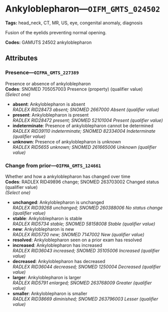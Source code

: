 # Ankyloblepharon—`OIFM_GMTS_024502`

**Tags:** head_neck, CT, MR, US, eye, congenital anomaly, diagnosis

Fusion of the eyelids preventing normal opening.

**Codes:** GAMUTS 24502 ankyloblepharon

## Attributes

### Presence—`OIFMA_GMTS_227389`

Presence or absence of ankyloblepharon  
**Codes**: SNOMED 705057003 Presence (property) (qualifier value)  
*(Select one)*

- **absent**: Ankyloblepharon is absent  
_RADLEX RID28473 absent; SNOMED 2667000 Absent (qualifier value)_
- **present**: Ankyloblepharon is present  
_RADLEX RID28472 present; SNOMED 52101004 Present (qualifier value)_
- **indeterminate**: Presence of ankyloblepharon cannot be determined  
_RADLEX RID39110 indeterminate; SNOMED 82334004 Indeterminate (qualifier value)_
- **unknown**: Presence of ankyloblepharon is unknown  
_RADLEX RID5655 unknown; SNOMED 261665006 Unknown (qualifier value)_

### Change from prior—`OIFMA_GMTS_124661`

Whether and how a ankyloblepharon has changed over time  
**Codes**: RADLEX RID49896 change; SNOMED 263703002 Changed status (qualifier value)  
*(Select one)*

- **unchanged**: Ankyloblepharon is unchanged  
_RADLEX RID39268 unchanged; SNOMED 260388006 No status change (qualifier value)_
- **stable**: Ankyloblepharon is stable  
_RADLEX RID5734 stable; SNOMED 58158008 Stable (qualifier value)_
- **new**: Ankyloblepharon is new  
_RADLEX RID5720 new; SNOMED 7147002 New (qualifier value)_
- **resolved**: Ankyloblepharon seen on a prior exam has resolved  
- **increased**: Ankyloblepharon has increased  
_RADLEX RID36043 increased; SNOMED 35105006 Increased (qualifier value)_
- **decreased**: Ankyloblepharon has decreased  
_RADLEX RID36044 decreased; SNOMED 1250004 Decreased (qualifier value)_
- **larger**: Ankyloblepharon is larger  
_RADLEX RID5791 enlarged; SNOMED 263768009 Greater (qualifier value)_
- **smaller**: Ankyloblepharon is smaller  
_RADLEX RID38669 diminished; SNOMED 263796003 Lesser (qualifier value)_